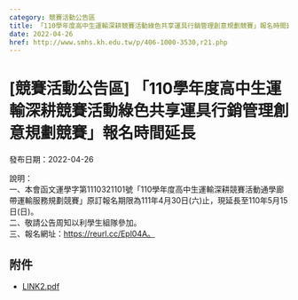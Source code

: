 ```yaml
---
category: 競賽活動公告區
title: 「110學年度高中生運輸深耕競賽活動綠色共享運具行銷管理創意規劃競賽」報名時間延長
date: 2022-04-26
href: http://www.smhs.kh.edu.tw/p/406-1000-3530,r21.php
---
```


# [競賽活動公告區] 「110學年度高中生運輸深耕競賽活動綠色共享運具行銷管理創意規劃競賽」報名時間延長

發布日期：2022-04-26

說明：  
一、本會函文運學字第1110321101號「110學年度高中生運輸深耕競賽活動通學廊帶運輸服務規劃競賽」原訂報名期限為111年4月30日(六)止，現延長至110年5月15日(日)。  
二、敬請公告周知以利學生組隊參加。  
三、報名網址：https://reurl.cc/Epl04A。

## 附件

- [LINK2.pdf](https://www.smhs.kh.edu.tw/var/file/0/1000/attach/38/pta_3300_9808908_78187.pdf)

